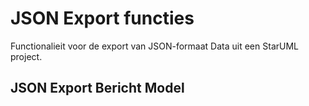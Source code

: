 # JSON Export functies

Functionalieit voor de export van JSON-formaat Data uit een StarUML project.

## JSON Export Bericht Model
